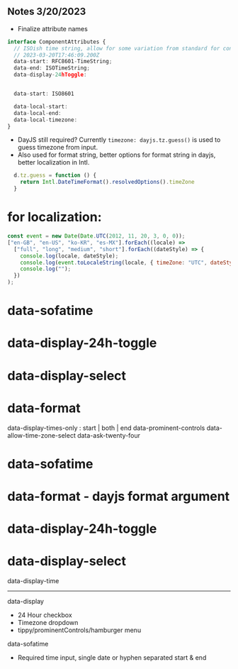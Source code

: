 Notes 3/20/2023
---
- Finalize attribute names
```typescript
interface ComponentAttributes {
  // ISOish time string, allow for some variation from standard for convenience (no required T)
  // 2023-03-20T17:46:09.200Z
  data-start: RFC8601-TimeString;    
  data-end: ISOTimeString;    
  data-display-24hToggle: 


  data-start: ISO8601

  data-local-start: 
  data-local-end: 
  data-local-timezone: 
}

```

- DayJS still required? Currently `timezone: dayjs.tz.guess()` is used to guess timezone from input.
- Also used for format string, better options for format string in dayjs, better localization in Intl.
```javascript
  d.tz.guess = function () {
    return Intl.DateTimeFormat().resolvedOptions().timeZone
  }
```




# for localization:
```javascript
const event = new Date(Date.UTC(2012, 11, 20, 3, 0, 0));
["en-GB", "en-US", "ko-KR", "es-MX"].forEach((locale) =>
  ["full", "long", "medium", "short"].forEach((dateStyle) => {
    console.log(locale, dateStyle);
    console.log(event.toLocaleString(locale, { timeZone: "UTC", dateStyle: dateStyle }));
    console.log("");
  })
);
```




# data-sofatime
# data-display-24h-toggle
# data-display-select
# data-format

data-display-times-only : start | both | end
data-prominent-controls
data-allow-time-zone-select
data-ask-twenty-four


# data-sofatime
# data-format - dayjs format argument
# data-display-24h-toggle
# data-display-select
  data-display-time 


--- 

data-display
  - 24 Hour checkbox
  - Timezone dropdown
  - tippy/prominentControls/hamburger menu

data-sofatime
  - Required time input, single date or hyphen separated start & end

